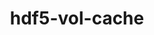 ---
title: "hdf5-vol-cache"
layout: cache
categories: [package, develop]
meta: {"versions": ["v1.1"], "compilers": ["cce@=15.0.1", "gcc@=10.3.0", "gcc@=11.1.0", "gcc@=11.4.0", "gcc@=9.4.0", "oneapi@=2024.2.0", "oneapi@=2024.2.1"], "oss": ["rhel8", "sle_hpc15", "ubuntu20.04", "ubuntu22.04"], "platforms": ["linux"], "targets": ["neoverse_v1", "neoverse_v2", "ppc64le", "x86_64_v3", "x86_64_v4", "zen4"], "stacks": ["data-vis-sdk", "e4s", "e4s-cray-rhel", "e4s-cray-sles", "e4s-neoverse-v2", "e4s-neoverse_v1", "e4s-oneapi", "e4s-power", "e4s-rocm-external", "root"], "num_specs": 63, "num_specs_by_stack": {"e4s-cray-rhel": 4, "root": 63, "e4s-cray-sles": 2, "e4s-power": 10, "data-vis-sdk": 6, "e4s-neoverse_v1": 8, "e4s-neoverse-v2": 12, "e4s-rocm-external": 5, "e4s": 10, "e4s-oneapi": 6}}
spec_details: [{"hash": "7ntqolc2xqrks2dtvmqps4l72dhbh7gy", "compiler": "cce@=15.0.1", "versions": ["v1.1"], "os": "rhel8", "platform": "linux", "target": "zen4", "variants": ["build_system=cmake", "build_type=Release", "generator=make", "~ipo"], "stacks": ["e4s-cray-rhel", "root"], "size": "-", "tarball": "https://binaries.spack.io/develop/build_cache/linux-rhel8-zen4/cce-15.0.1/hdf5-vol-cache-v1.1/linux-rhel8-zen4-cce-15.0.1-hdf5-vol-cache-v1.1-7ntqolc2xqrks2dtvmqps4l72dhbh7gy.spack"}, {"hash": "qemhx53uf3dr6avm3wakxnrpszfs3igz", "compiler": "cce@=15.0.1", "versions": ["v1.1"], "os": "rhel8", "platform": "linux", "target": "zen4", "variants": ["build_system=cmake", "build_type=Release", "generator=make", "~ipo"], "stacks": ["e4s-cray-rhel", "root"], "size": "-", "tarball": "https://binaries.spack.io/develop/build_cache/linux-rhel8-zen4/cce-15.0.1/hdf5-vol-cache-v1.1/linux-rhel8-zen4-cce-15.0.1-hdf5-vol-cache-v1.1-qemhx53uf3dr6avm3wakxnrpszfs3igz.spack"}, {"hash": "wfi4syp5duqzmfvqtxw5lr4waxrhqit2", "compiler": "cce@=15.0.1", "versions": ["v1.1"], "os": "rhel8", "platform": "linux", "target": "zen4", "variants": ["build_system=cmake", "build_type=Release", "generator=make", "~ipo"], "stacks": ["e4s-cray-rhel", "root"], "size": "-", "tarball": "https://binaries.spack.io/develop/build_cache/linux-rhel8-zen4/cce-15.0.1/hdf5-vol-cache-v1.1/linux-rhel8-zen4-cce-15.0.1-hdf5-vol-cache-v1.1-wfi4syp5duqzmfvqtxw5lr4waxrhqit2.spack"}, {"hash": "uesoo6uop7tr3u46tamjlae2jvorlrr4", "compiler": "cce@=15.0.1", "versions": ["v1.1"], "os": "rhel8", "platform": "linux", "target": "zen4", "variants": ["build_system=cmake", "build_type=Release", "generator=make", "~ipo"], "stacks": ["e4s-cray-rhel", "root"], "size": "-", "tarball": "https://binaries.spack.io/develop/build_cache/linux-rhel8-zen4/cce-15.0.1/hdf5-vol-cache-v1.1/linux-rhel8-zen4-cce-15.0.1-hdf5-vol-cache-v1.1-uesoo6uop7tr3u46tamjlae2jvorlrr4.spack"}, {"hash": "w6rgywza5c73apkzfdt4pwau57a67csy", "compiler": "gcc@=10.3.0", "versions": ["v1.1"], "os": "sle_hpc15", "platform": "linux", "target": "x86_64_v4", "variants": ["build_system=cmake", "build_type=Release", "generator=make", "~ipo"], "stacks": ["root", "e4s-cray-sles"], "size": "-", "tarball": "https://binaries.spack.io/develop/build_cache/linux-sle_hpc15-x86_64_v4/gcc-10.3.0/hdf5-vol-cache-v1.1/linux-sle_hpc15-x86_64_v4-gcc-10.3.0-hdf5-vol-cache-v1.1-w6rgywza5c73apkzfdt4pwau57a67csy.spack"}, {"hash": "kugb6hkyzslinarqhbinnvp4eesaahb7", "compiler": "gcc@=10.3.0", "versions": ["v1.1"], "os": "sle_hpc15", "platform": "linux", "target": "x86_64_v4", "variants": ["build_system=cmake", "build_type=Release", "generator=make", "~ipo"], "stacks": ["root", "e4s-cray-sles"], "size": "-", "tarball": "https://binaries.spack.io/develop/build_cache/linux-sle_hpc15-x86_64_v4/gcc-10.3.0/hdf5-vol-cache-v1.1/linux-sle_hpc15-x86_64_v4-gcc-10.3.0-hdf5-vol-cache-v1.1-kugb6hkyzslinarqhbinnvp4eesaahb7.spack"}, {"hash": "jnohz5vj2ekfkmcputle4fcr7z6u5hrz", "compiler": "gcc@=9.4.0", "versions": ["v1.1"], "os": "ubuntu20.04", "platform": "linux", "target": "ppc64le", "variants": ["build_system=cmake", "build_type=Release", "generator=make", "~ipo"], "stacks": ["root", "e4s-power"], "size": "-", "tarball": "https://binaries.spack.io/develop/build_cache/linux-ubuntu20.04-ppc64le/gcc-9.4.0/hdf5-vol-cache-v1.1/linux-ubuntu20.04-ppc64le-gcc-9.4.0-hdf5-vol-cache-v1.1-jnohz5vj2ekfkmcputle4fcr7z6u5hrz.spack"}, {"hash": "uypbhlu6e6bf6w5mgpbn2mi7cuc7rvul", "compiler": "gcc@=9.4.0", "versions": ["v1.1"], "os": "ubuntu20.04", "platform": "linux", "target": "ppc64le", "variants": ["build_system=cmake", "build_type=Release", "generator=make", "~ipo"], "stacks": ["root", "e4s-power"], "size": "-", "tarball": "https://binaries.spack.io/develop/build_cache/linux-ubuntu20.04-ppc64le/gcc-9.4.0/hdf5-vol-cache-v1.1/linux-ubuntu20.04-ppc64le-gcc-9.4.0-hdf5-vol-cache-v1.1-uypbhlu6e6bf6w5mgpbn2mi7cuc7rvul.spack"}, {"hash": "nqgndzjuwy6zkqxsg5pupxeymqxp3nxo", "compiler": "gcc@=9.4.0", "versions": ["v1.1"], "os": "ubuntu20.04", "platform": "linux", "target": "ppc64le", "variants": ["build_system=cmake", "build_type=Release", "generator=make", "~ipo"], "stacks": ["root", "e4s-power"], "size": "-", "tarball": "https://binaries.spack.io/develop/build_cache/linux-ubuntu20.04-ppc64le/gcc-9.4.0/hdf5-vol-cache-v1.1/linux-ubuntu20.04-ppc64le-gcc-9.4.0-hdf5-vol-cache-v1.1-nqgndzjuwy6zkqxsg5pupxeymqxp3nxo.spack"}, {"hash": "7ftogelfgzgzuzrim5jyvyue63wofkhk", "compiler": "gcc@=9.4.0", "versions": ["v1.1"], "os": "ubuntu20.04", "platform": "linux", "target": "ppc64le", "variants": ["build_system=cmake", "build_type=Release", "generator=make", "~ipo"], "stacks": ["root", "e4s-power"], "size": "-", "tarball": "https://binaries.spack.io/develop/build_cache/linux-ubuntu20.04-ppc64le/gcc-9.4.0/hdf5-vol-cache-v1.1/linux-ubuntu20.04-ppc64le-gcc-9.4.0-hdf5-vol-cache-v1.1-7ftogelfgzgzuzrim5jyvyue63wofkhk.spack"}, {"hash": "6vdawnbqknfrfmfpufvazhwu7iljm23y", "compiler": "gcc@=9.4.0", "versions": ["v1.1"], "os": "ubuntu20.04", "platform": "linux", "target": "ppc64le", "variants": ["build_system=cmake", "build_type=Release", "generator=make", "~ipo"], "stacks": ["root", "e4s-power"], "size": "-", "tarball": "https://binaries.spack.io/develop/build_cache/linux-ubuntu20.04-ppc64le/gcc-9.4.0/hdf5-vol-cache-v1.1/linux-ubuntu20.04-ppc64le-gcc-9.4.0-hdf5-vol-cache-v1.1-6vdawnbqknfrfmfpufvazhwu7iljm23y.spack"}, {"hash": "2ap7tqtsidj5l6nl6rbdtazf73dagv6h", "compiler": "gcc@=9.4.0", "versions": ["v1.1"], "os": "ubuntu20.04", "platform": "linux", "target": "ppc64le", "variants": ["build_system=cmake", "build_type=Release", "generator=make", "~ipo"], "stacks": ["root", "e4s-power"], "size": "-", "tarball": "https://binaries.spack.io/develop/build_cache/linux-ubuntu20.04-ppc64le/gcc-9.4.0/hdf5-vol-cache-v1.1/linux-ubuntu20.04-ppc64le-gcc-9.4.0-hdf5-vol-cache-v1.1-2ap7tqtsidj5l6nl6rbdtazf73dagv6h.spack"}, {"hash": "e3cxv4gbuyz6quvk6rj3awn7oklm3h6u", "compiler": "gcc@=9.4.0", "versions": ["v1.1"], "os": "ubuntu20.04", "platform": "linux", "target": "ppc64le", "variants": ["build_system=cmake", "build_type=Release", "generator=make", "~ipo"], "stacks": ["root", "e4s-power"], "size": "-", "tarball": "https://binaries.spack.io/develop/build_cache/linux-ubuntu20.04-ppc64le/gcc-9.4.0/hdf5-vol-cache-v1.1/linux-ubuntu20.04-ppc64le-gcc-9.4.0-hdf5-vol-cache-v1.1-e3cxv4gbuyz6quvk6rj3awn7oklm3h6u.spack"}, {"hash": "llrmdktldbk7bwh5gpzhozfqe3ej4bg3", "compiler": "gcc@=9.4.0", "versions": ["v1.1"], "os": "ubuntu20.04", "platform": "linux", "target": "ppc64le", "variants": ["build_system=cmake", "build_type=Release", "generator=make", "~ipo"], "stacks": ["root", "e4s-power"], "size": "-", "tarball": "https://binaries.spack.io/develop/build_cache/linux-ubuntu20.04-ppc64le/gcc-9.4.0/hdf5-vol-cache-v1.1/linux-ubuntu20.04-ppc64le-gcc-9.4.0-hdf5-vol-cache-v1.1-llrmdktldbk7bwh5gpzhozfqe3ej4bg3.spack"}, {"hash": "a62foebu5owmhmenhxuuvzp6whh43qz7", "compiler": "gcc@=9.4.0", "versions": ["v1.1"], "os": "ubuntu20.04", "platform": "linux", "target": "ppc64le", "variants": ["build_system=cmake", "build_type=Release", "generator=make", "~ipo"], "stacks": ["root", "e4s-power"], "size": "-", "tarball": "https://binaries.spack.io/develop/build_cache/linux-ubuntu20.04-ppc64le/gcc-9.4.0/hdf5-vol-cache-v1.1/linux-ubuntu20.04-ppc64le-gcc-9.4.0-hdf5-vol-cache-v1.1-a62foebu5owmhmenhxuuvzp6whh43qz7.spack"}, {"hash": "bi66ljlu6dzeuhdyw6smjfynmalt7xbn", "compiler": "gcc@=9.4.0", "versions": ["v1.1"], "os": "ubuntu20.04", "platform": "linux", "target": "ppc64le", "variants": ["build_system=cmake", "build_type=Release", "generator=make", "~ipo"], "stacks": ["root", "e4s-power"], "size": "-", "tarball": "https://binaries.spack.io/develop/build_cache/linux-ubuntu20.04-ppc64le/gcc-9.4.0/hdf5-vol-cache-v1.1/linux-ubuntu20.04-ppc64le-gcc-9.4.0-hdf5-vol-cache-v1.1-bi66ljlu6dzeuhdyw6smjfynmalt7xbn.spack"}, {"hash": "lruaxgusnzxgwh5vtamu22hmntrt7zeb", "compiler": "gcc@=11.1.0", "versions": ["v1.1"], "os": "ubuntu20.04", "platform": "linux", "target": "x86_64_v3", "variants": ["build_system=cmake", "build_type=Release", "generator=make", "~ipo"], "stacks": ["root", "data-vis-sdk"], "size": "-", "tarball": "https://binaries.spack.io/develop/build_cache/linux-ubuntu20.04-x86_64_v3/gcc-11.1.0/hdf5-vol-cache-v1.1/linux-ubuntu20.04-x86_64_v3-gcc-11.1.0-hdf5-vol-cache-v1.1-lruaxgusnzxgwh5vtamu22hmntrt7zeb.spack"}, {"hash": "hlezoqfw4otklktuih2wh2oas53dkjpy", "compiler": "gcc@=11.1.0", "versions": ["v1.1"], "os": "ubuntu20.04", "platform": "linux", "target": "x86_64_v3", "variants": ["build_system=cmake", "build_type=Release", "generator=make", "~ipo"], "stacks": ["root", "data-vis-sdk"], "size": "-", "tarball": "https://binaries.spack.io/develop/build_cache/linux-ubuntu20.04-x86_64_v3/gcc-11.1.0/hdf5-vol-cache-v1.1/linux-ubuntu20.04-x86_64_v3-gcc-11.1.0-hdf5-vol-cache-v1.1-hlezoqfw4otklktuih2wh2oas53dkjpy.spack"}, {"hash": "yrqnhbqh4ttcbaifqeoclog6uajnp3tn", "compiler": "gcc@=11.1.0", "versions": ["v1.1"], "os": "ubuntu20.04", "platform": "linux", "target": "x86_64_v3", "variants": ["build_system=cmake", "build_type=Release", "generator=make", "~ipo"], "stacks": ["root", "data-vis-sdk"], "size": "-", "tarball": "https://binaries.spack.io/develop/build_cache/linux-ubuntu20.04-x86_64_v3/gcc-11.1.0/hdf5-vol-cache-v1.1/linux-ubuntu20.04-x86_64_v3-gcc-11.1.0-hdf5-vol-cache-v1.1-yrqnhbqh4ttcbaifqeoclog6uajnp3tn.spack"}, {"hash": "zx7uogwbbqwlc2nyrj22256xlzdo2pqz", "compiler": "gcc@=11.1.0", "versions": ["v1.1"], "os": "ubuntu20.04", "platform": "linux", "target": "x86_64_v3", "variants": ["build_system=cmake", "build_type=Release", "generator=make", "~ipo"], "stacks": ["root", "data-vis-sdk"], "size": "-", "tarball": "https://binaries.spack.io/develop/build_cache/linux-ubuntu20.04-x86_64_v3/gcc-11.1.0/hdf5-vol-cache-v1.1/linux-ubuntu20.04-x86_64_v3-gcc-11.1.0-hdf5-vol-cache-v1.1-zx7uogwbbqwlc2nyrj22256xlzdo2pqz.spack"}, {"hash": "jjypotgddbdi4ql5n2uswlngn3jcmkyd", "compiler": "gcc@=11.1.0", "versions": ["v1.1"], "os": "ubuntu20.04", "platform": "linux", "target": "x86_64_v3", "variants": ["build_system=cmake", "build_type=Release", "generator=make", "~ipo"], "stacks": ["root", "data-vis-sdk"], "size": "-", "tarball": "https://binaries.spack.io/develop/build_cache/linux-ubuntu20.04-x86_64_v3/gcc-11.1.0/hdf5-vol-cache-v1.1/linux-ubuntu20.04-x86_64_v3-gcc-11.1.0-hdf5-vol-cache-v1.1-jjypotgddbdi4ql5n2uswlngn3jcmkyd.spack"}, {"hash": "kmhklbyvqbxto4ubmrnupudlpmxjp7ic", "compiler": "gcc@=11.1.0", "versions": ["v1.1"], "os": "ubuntu20.04", "platform": "linux", "target": "x86_64_v3", "variants": ["build_system=cmake", "build_type=Release", "generator=make", "~ipo"], "stacks": ["root", "data-vis-sdk"], "size": "-", "tarball": "https://binaries.spack.io/develop/build_cache/linux-ubuntu20.04-x86_64_v3/gcc-11.1.0/hdf5-vol-cache-v1.1/linux-ubuntu20.04-x86_64_v3-gcc-11.1.0-hdf5-vol-cache-v1.1-kmhklbyvqbxto4ubmrnupudlpmxjp7ic.spack"}, {"hash": "hbabrl3mwffsoo57nbl3zs2x5ninksm5", "compiler": "gcc@=11.4.0", "versions": ["v1.1"], "os": "ubuntu22.04", "platform": "linux", "target": "neoverse_v1", "variants": ["build_system=cmake", "build_type=Release", "generator=make", "~ipo"], "stacks": ["e4s-neoverse_v1", "root"], "size": "-", "tarball": "https://binaries.spack.io/develop/build_cache/linux-ubuntu22.04-neoverse_v1/gcc-11.4.0/hdf5-vol-cache-v1.1/linux-ubuntu22.04-neoverse_v1-gcc-11.4.0-hdf5-vol-cache-v1.1-hbabrl3mwffsoo57nbl3zs2x5ninksm5.spack"}, {"hash": "evjdbxi65cd3nobr36o6obzhnytz7r2o", "compiler": "gcc@=11.4.0", "versions": ["v1.1"], "os": "ubuntu22.04", "platform": "linux", "target": "neoverse_v1", "variants": ["build_system=cmake", "build_type=Release", "generator=make", "~ipo"], "stacks": ["e4s-neoverse_v1", "root"], "size": "-", "tarball": "https://binaries.spack.io/develop/build_cache/linux-ubuntu22.04-neoverse_v1/gcc-11.4.0/hdf5-vol-cache-v1.1/linux-ubuntu22.04-neoverse_v1-gcc-11.4.0-hdf5-vol-cache-v1.1-evjdbxi65cd3nobr36o6obzhnytz7r2o.spack"}, {"hash": "a6hldpllycsanpyucfjsn2trvfdz3uap", "compiler": "gcc@=11.4.0", "versions": ["v1.1"], "os": "ubuntu22.04", "platform": "linux", "target": "neoverse_v1", "variants": ["build_system=cmake", "build_type=Release", "generator=make", "~ipo"], "stacks": ["e4s-neoverse_v1", "root"], "size": "-", "tarball": "https://binaries.spack.io/develop/build_cache/linux-ubuntu22.04-neoverse_v1/gcc-11.4.0/hdf5-vol-cache-v1.1/linux-ubuntu22.04-neoverse_v1-gcc-11.4.0-hdf5-vol-cache-v1.1-a6hldpllycsanpyucfjsn2trvfdz3uap.spack"}, {"hash": "3wzvjolvha2rzfpp4bitwlo3nf5ihdtj", "compiler": "gcc@=11.4.0", "versions": ["v1.1"], "os": "ubuntu22.04", "platform": "linux", "target": "neoverse_v1", "variants": ["build_system=cmake", "build_type=Release", "generator=make", "~ipo"], "stacks": ["e4s-neoverse_v1", "root"], "size": "-", "tarball": "https://binaries.spack.io/develop/build_cache/linux-ubuntu22.04-neoverse_v1/gcc-11.4.0/hdf5-vol-cache-v1.1/linux-ubuntu22.04-neoverse_v1-gcc-11.4.0-hdf5-vol-cache-v1.1-3wzvjolvha2rzfpp4bitwlo3nf5ihdtj.spack"}, {"hash": "urynz4eybkrekierx3hxtjvas6f3cp4c", "compiler": "gcc@=11.4.0", "versions": ["v1.1"], "os": "ubuntu22.04", "platform": "linux", "target": "neoverse_v1", "variants": ["build_system=cmake", "build_type=Release", "generator=make", "~ipo"], "stacks": ["e4s-neoverse_v1", "root"], "size": "-", "tarball": "https://binaries.spack.io/develop/build_cache/linux-ubuntu22.04-neoverse_v1/gcc-11.4.0/hdf5-vol-cache-v1.1/linux-ubuntu22.04-neoverse_v1-gcc-11.4.0-hdf5-vol-cache-v1.1-urynz4eybkrekierx3hxtjvas6f3cp4c.spack"}, {"hash": "yqrfw3mkajcrndremx5lumer5wvstsby", "compiler": "gcc@=11.4.0", "versions": ["v1.1"], "os": "ubuntu22.04", "platform": "linux", "target": "neoverse_v1", "variants": ["build_system=cmake", "build_type=Release", "generator=make", "~ipo"], "stacks": ["e4s-neoverse_v1", "root"], "size": "-", "tarball": "https://binaries.spack.io/develop/build_cache/linux-ubuntu22.04-neoverse_v1/gcc-11.4.0/hdf5-vol-cache-v1.1/linux-ubuntu22.04-neoverse_v1-gcc-11.4.0-hdf5-vol-cache-v1.1-yqrfw3mkajcrndremx5lumer5wvstsby.spack"}, {"hash": "eaiptefrl4acaebwpqbxkusf77lff24y", "compiler": "gcc@=11.4.0", "versions": ["v1.1"], "os": "ubuntu22.04", "platform": "linux", "target": "neoverse_v1", "variants": ["build_system=cmake", "build_type=Release", "generator=make", "~ipo"], "stacks": ["e4s-neoverse_v1", "root"], "size": "-", "tarball": "https://binaries.spack.io/develop/build_cache/linux-ubuntu22.04-neoverse_v1/gcc-11.4.0/hdf5-vol-cache-v1.1/linux-ubuntu22.04-neoverse_v1-gcc-11.4.0-hdf5-vol-cache-v1.1-eaiptefrl4acaebwpqbxkusf77lff24y.spack"}, {"hash": "4ycotcsc3mxvmokxs7fpvbqzgeol47jl", "compiler": "gcc@=11.4.0", "versions": ["v1.1"], "os": "ubuntu22.04", "platform": "linux", "target": "neoverse_v1", "variants": ["build_system=cmake", "build_type=Release", "generator=make", "~ipo"], "stacks": ["e4s-neoverse_v1", "root"], "size": "-", "tarball": "https://binaries.spack.io/develop/build_cache/linux-ubuntu22.04-neoverse_v1/gcc-11.4.0/hdf5-vol-cache-v1.1/linux-ubuntu22.04-neoverse_v1-gcc-11.4.0-hdf5-vol-cache-v1.1-4ycotcsc3mxvmokxs7fpvbqzgeol47jl.spack"}, {"hash": "tokfuzomcrwe2j7cpzhpgebxx5l3qpft", "compiler": "gcc@=11.4.0", "versions": ["v1.1"], "os": "ubuntu22.04", "platform": "linux", "target": "neoverse_v2", "variants": ["build_system=cmake", "build_type=Release", "generator=make", "~ipo"], "stacks": ["root", "e4s-neoverse-v2"], "size": "-", "tarball": "https://binaries.spack.io/develop/build_cache/linux-ubuntu22.04-neoverse_v2/gcc-11.4.0/hdf5-vol-cache-v1.1/linux-ubuntu22.04-neoverse_v2-gcc-11.4.0-hdf5-vol-cache-v1.1-tokfuzomcrwe2j7cpzhpgebxx5l3qpft.spack"}, {"hash": "asmkqgd7svlyc27t6qij2uiwmjiah4qz", "compiler": "gcc@=11.4.0", "versions": ["v1.1"], "os": "ubuntu22.04", "platform": "linux", "target": "neoverse_v2", "variants": ["build_system=cmake", "build_type=Release", "generator=make", "~ipo"], "stacks": ["root", "e4s-neoverse-v2"], "size": "-", "tarball": "https://binaries.spack.io/develop/build_cache/linux-ubuntu22.04-neoverse_v2/gcc-11.4.0/hdf5-vol-cache-v1.1/linux-ubuntu22.04-neoverse_v2-gcc-11.4.0-hdf5-vol-cache-v1.1-asmkqgd7svlyc27t6qij2uiwmjiah4qz.spack"}, {"hash": "yan5xos5pqh3tmpryppgcgijr5lo3ogr", "compiler": "gcc@=11.4.0", "versions": ["v1.1"], "os": "ubuntu22.04", "platform": "linux", "target": "neoverse_v2", "variants": ["build_system=cmake", "build_type=Release", "generator=make", "~ipo"], "stacks": ["root", "e4s-neoverse-v2"], "size": "-", "tarball": "https://binaries.spack.io/develop/build_cache/linux-ubuntu22.04-neoverse_v2/gcc-11.4.0/hdf5-vol-cache-v1.1/linux-ubuntu22.04-neoverse_v2-gcc-11.4.0-hdf5-vol-cache-v1.1-yan5xos5pqh3tmpryppgcgijr5lo3ogr.spack"}, {"hash": "bfxl2r5xx5wik55kscpd7o4nvmgo7rnt", "compiler": "gcc@=11.4.0", "versions": ["v1.1"], "os": "ubuntu22.04", "platform": "linux", "target": "neoverse_v2", "variants": ["build_system=cmake", "build_type=Release", "generator=make", "~ipo"], "stacks": ["root", "e4s-neoverse-v2"], "size": "-", "tarball": "https://binaries.spack.io/develop/build_cache/linux-ubuntu22.04-neoverse_v2/gcc-11.4.0/hdf5-vol-cache-v1.1/linux-ubuntu22.04-neoverse_v2-gcc-11.4.0-hdf5-vol-cache-v1.1-bfxl2r5xx5wik55kscpd7o4nvmgo7rnt.spack"}, {"hash": "xo4bi3kreo3cexbaknkbmec2vrs22rxc", "compiler": "gcc@=11.4.0", "versions": ["v1.1"], "os": "ubuntu22.04", "platform": "linux", "target": "neoverse_v2", "variants": ["build_system=cmake", "build_type=Release", "generator=make", "~ipo"], "stacks": ["root", "e4s-neoverse-v2"], "size": "-", "tarball": "https://binaries.spack.io/develop/build_cache/linux-ubuntu22.04-neoverse_v2/gcc-11.4.0/hdf5-vol-cache-v1.1/linux-ubuntu22.04-neoverse_v2-gcc-11.4.0-hdf5-vol-cache-v1.1-xo4bi3kreo3cexbaknkbmec2vrs22rxc.spack"}, {"hash": "bjossggqe3rf35phpwd74i4hvu7v76v4", "compiler": "gcc@=11.4.0", "versions": ["v1.1"], "os": "ubuntu22.04", "platform": "linux", "target": "neoverse_v2", "variants": ["build_system=cmake", "build_type=Release", "generator=make", "~ipo"], "stacks": ["root", "e4s-neoverse-v2"], "size": "-", "tarball": "https://binaries.spack.io/develop/build_cache/linux-ubuntu22.04-neoverse_v2/gcc-11.4.0/hdf5-vol-cache-v1.1/linux-ubuntu22.04-neoverse_v2-gcc-11.4.0-hdf5-vol-cache-v1.1-bjossggqe3rf35phpwd74i4hvu7v76v4.spack"}, {"hash": "7inskw4pamjh5knctorqfcp7cyhkvusu", "compiler": "gcc@=11.4.0", "versions": ["v1.1"], "os": "ubuntu22.04", "platform": "linux", "target": "neoverse_v2", "variants": ["build_system=cmake", "build_type=Release", "generator=make", "~ipo"], "stacks": ["root", "e4s-neoverse-v2"], "size": "-", "tarball": "https://binaries.spack.io/develop/build_cache/linux-ubuntu22.04-neoverse_v2/gcc-11.4.0/hdf5-vol-cache-v1.1/linux-ubuntu22.04-neoverse_v2-gcc-11.4.0-hdf5-vol-cache-v1.1-7inskw4pamjh5knctorqfcp7cyhkvusu.spack"}, {"hash": "63sdljy6yzt7qeqqoop7un3r3le7orrx", "compiler": "gcc@=11.4.0", "versions": ["v1.1"], "os": "ubuntu22.04", "platform": "linux", "target": "neoverse_v2", "variants": ["build_system=cmake", "build_type=Release", "generator=make", "~ipo"], "stacks": ["root", "e4s-neoverse-v2"], "size": "-", "tarball": "https://binaries.spack.io/develop/build_cache/linux-ubuntu22.04-neoverse_v2/gcc-11.4.0/hdf5-vol-cache-v1.1/linux-ubuntu22.04-neoverse_v2-gcc-11.4.0-hdf5-vol-cache-v1.1-63sdljy6yzt7qeqqoop7un3r3le7orrx.spack"}, {"hash": "2tpm5elcb25lnsx4wbf42mb7avjed276", "compiler": "gcc@=11.4.0", "versions": ["v1.1"], "os": "ubuntu22.04", "platform": "linux", "target": "neoverse_v2", "variants": ["build_system=cmake", "build_type=Release", "generator=make", "~ipo"], "stacks": ["root", "e4s-neoverse-v2"], "size": "-", "tarball": "https://binaries.spack.io/develop/build_cache/linux-ubuntu22.04-neoverse_v2/gcc-11.4.0/hdf5-vol-cache-v1.1/linux-ubuntu22.04-neoverse_v2-gcc-11.4.0-hdf5-vol-cache-v1.1-2tpm5elcb25lnsx4wbf42mb7avjed276.spack"}, {"hash": "y3nvrkon25hi7e2j3r6kig372gr3omtd", "compiler": "gcc@=11.4.0", "versions": ["v1.1"], "os": "ubuntu22.04", "platform": "linux", "target": "neoverse_v2", "variants": ["build_system=cmake", "build_type=Release", "generator=make", "~ipo"], "stacks": ["root", "e4s-neoverse-v2"], "size": "-", "tarball": "https://binaries.spack.io/develop/build_cache/linux-ubuntu22.04-neoverse_v2/gcc-11.4.0/hdf5-vol-cache-v1.1/linux-ubuntu22.04-neoverse_v2-gcc-11.4.0-hdf5-vol-cache-v1.1-y3nvrkon25hi7e2j3r6kig372gr3omtd.spack"}, {"hash": "idqm2235ojhpt3cuejwv6olrid766b4r", "compiler": "gcc@=11.4.0", "versions": ["v1.1"], "os": "ubuntu22.04", "platform": "linux", "target": "neoverse_v2", "variants": ["build_system=cmake", "build_type=Release", "generator=make", "~ipo"], "stacks": ["root", "e4s-neoverse-v2"], "size": "-", "tarball": "https://binaries.spack.io/develop/build_cache/linux-ubuntu22.04-neoverse_v2/gcc-11.4.0/hdf5-vol-cache-v1.1/linux-ubuntu22.04-neoverse_v2-gcc-11.4.0-hdf5-vol-cache-v1.1-idqm2235ojhpt3cuejwv6olrid766b4r.spack"}, {"hash": "l3upzgzqfj5hza3ccixb2vjb5jfca3lt", "compiler": "gcc@=11.4.0", "versions": ["v1.1"], "os": "ubuntu22.04", "platform": "linux", "target": "neoverse_v2", "variants": ["build_system=cmake", "build_type=Release", "generator=make", "~ipo"], "stacks": ["root", "e4s-neoverse-v2"], "size": "-", "tarball": "https://binaries.spack.io/develop/build_cache/linux-ubuntu22.04-neoverse_v2/gcc-11.4.0/hdf5-vol-cache-v1.1/linux-ubuntu22.04-neoverse_v2-gcc-11.4.0-hdf5-vol-cache-v1.1-l3upzgzqfj5hza3ccixb2vjb5jfca3lt.spack"}, {"hash": "qcqiygzn7tprmtduui73sqylmw7mx2jc", "compiler": "gcc@=11.4.0", "versions": ["v1.1"], "os": "ubuntu22.04", "platform": "linux", "target": "x86_64_v3", "variants": ["build_system=cmake", "build_type=Release", "generator=make", "~ipo"], "stacks": ["root", "e4s-rocm-external"], "size": "-", "tarball": "https://binaries.spack.io/develop/build_cache/linux-ubuntu22.04-x86_64_v3/gcc-11.4.0/hdf5-vol-cache-v1.1/linux-ubuntu22.04-x86_64_v3-gcc-11.4.0-hdf5-vol-cache-v1.1-qcqiygzn7tprmtduui73sqylmw7mx2jc.spack"}, {"hash": "qk2g76hshf25sdizxfi3vg2k4y6tpsmo", "compiler": "gcc@=11.4.0", "versions": ["v1.1"], "os": "ubuntu22.04", "platform": "linux", "target": "x86_64_v3", "variants": ["build_system=cmake", "build_type=Release", "generator=make", "~ipo"], "stacks": ["root", "e4s-rocm-external"], "size": "-", "tarball": "https://binaries.spack.io/develop/build_cache/linux-ubuntu22.04-x86_64_v3/gcc-11.4.0/hdf5-vol-cache-v1.1/linux-ubuntu22.04-x86_64_v3-gcc-11.4.0-hdf5-vol-cache-v1.1-qk2g76hshf25sdizxfi3vg2k4y6tpsmo.spack"}, {"hash": "u5jcv6dpeqqorgazk47fjynpz5e5kgej", "compiler": "gcc@=11.4.0", "versions": ["v1.1"], "os": "ubuntu22.04", "platform": "linux", "target": "x86_64_v3", "variants": ["build_system=cmake", "build_type=Release", "generator=make", "~ipo"], "stacks": ["root", "e4s-rocm-external"], "size": "-", "tarball": "https://binaries.spack.io/develop/build_cache/linux-ubuntu22.04-x86_64_v3/gcc-11.4.0/hdf5-vol-cache-v1.1/linux-ubuntu22.04-x86_64_v3-gcc-11.4.0-hdf5-vol-cache-v1.1-u5jcv6dpeqqorgazk47fjynpz5e5kgej.spack"}, {"hash": "z46723ixr2eyvamrg5k3vomzph3wi37x", "compiler": "gcc@=11.4.0", "versions": ["v1.1"], "os": "ubuntu22.04", "platform": "linux", "target": "x86_64_v3", "variants": ["build_system=cmake", "build_type=Release", "generator=make", "~ipo"], "stacks": ["e4s", "root"], "size": "-", "tarball": "https://binaries.spack.io/develop/build_cache/linux-ubuntu22.04-x86_64_v3/gcc-11.4.0/hdf5-vol-cache-v1.1/linux-ubuntu22.04-x86_64_v3-gcc-11.4.0-hdf5-vol-cache-v1.1-z46723ixr2eyvamrg5k3vomzph3wi37x.spack"}, {"hash": "pnwqhz33k4bmlararht3wbye73d5mabr", "compiler": "gcc@=11.4.0", "versions": ["v1.1"], "os": "ubuntu22.04", "platform": "linux", "target": "x86_64_v3", "variants": ["build_system=cmake", "build_type=Release", "generator=make", "~ipo"], "stacks": ["root", "e4s-rocm-external"], "size": "-", "tarball": "https://binaries.spack.io/develop/build_cache/linux-ubuntu22.04-x86_64_v3/gcc-11.4.0/hdf5-vol-cache-v1.1/linux-ubuntu22.04-x86_64_v3-gcc-11.4.0-hdf5-vol-cache-v1.1-pnwqhz33k4bmlararht3wbye73d5mabr.spack"}, {"hash": "bbjfwf4liia2xuk6vl37h44lbkexumf6", "compiler": "gcc@=11.4.0", "versions": ["v1.1"], "os": "ubuntu22.04", "platform": "linux", "target": "x86_64_v3", "variants": ["build_system=cmake", "build_type=Release", "generator=make", "~ipo"], "stacks": ["e4s", "root"], "size": "-", "tarball": "https://binaries.spack.io/develop/build_cache/linux-ubuntu22.04-x86_64_v3/gcc-11.4.0/hdf5-vol-cache-v1.1/linux-ubuntu22.04-x86_64_v3-gcc-11.4.0-hdf5-vol-cache-v1.1-bbjfwf4liia2xuk6vl37h44lbkexumf6.spack"}, {"hash": "fmo6gxwmadqemd4v3cgkc442v6msi7iq", "compiler": "gcc@=11.4.0", "versions": ["v1.1"], "os": "ubuntu22.04", "platform": "linux", "target": "x86_64_v3", "variants": ["build_system=cmake", "build_type=Release", "generator=make", "~ipo"], "stacks": ["e4s", "root"], "size": "-", "tarball": "https://binaries.spack.io/develop/build_cache/linux-ubuntu22.04-x86_64_v3/gcc-11.4.0/hdf5-vol-cache-v1.1/linux-ubuntu22.04-x86_64_v3-gcc-11.4.0-hdf5-vol-cache-v1.1-fmo6gxwmadqemd4v3cgkc442v6msi7iq.spack"}, {"hash": "zvqzqjzn4f7w6gu2ibe5ncgdkoqruyey", "compiler": "gcc@=11.4.0", "versions": ["v1.1"], "os": "ubuntu22.04", "platform": "linux", "target": "x86_64_v3", "variants": ["build_system=cmake", "build_type=Release", "generator=make", "~ipo"], "stacks": ["root", "e4s-rocm-external"], "size": "-", "tarball": "https://binaries.spack.io/develop/build_cache/linux-ubuntu22.04-x86_64_v3/gcc-11.4.0/hdf5-vol-cache-v1.1/linux-ubuntu22.04-x86_64_v3-gcc-11.4.0-hdf5-vol-cache-v1.1-zvqzqjzn4f7w6gu2ibe5ncgdkoqruyey.spack"}, {"hash": "hifawny57mvhxzy2ofaiq5ghb2rjx6jy", "compiler": "gcc@=11.4.0", "versions": ["v1.1"], "os": "ubuntu22.04", "platform": "linux", "target": "x86_64_v3", "variants": ["build_system=cmake", "build_type=Release", "generator=make", "~ipo"], "stacks": ["e4s", "root"], "size": "-", "tarball": "https://binaries.spack.io/develop/build_cache/linux-ubuntu22.04-x86_64_v3/gcc-11.4.0/hdf5-vol-cache-v1.1/linux-ubuntu22.04-x86_64_v3-gcc-11.4.0-hdf5-vol-cache-v1.1-hifawny57mvhxzy2ofaiq5ghb2rjx6jy.spack"}, {"hash": "w6u5ehxha2rrzq2ako2kfnljuynzxh2s", "compiler": "gcc@=11.4.0", "versions": ["v1.1"], "os": "ubuntu22.04", "platform": "linux", "target": "x86_64_v3", "variants": ["build_system=cmake", "build_type=Release", "generator=make", "~ipo"], "stacks": ["e4s", "root"], "size": "-", "tarball": "https://binaries.spack.io/develop/build_cache/linux-ubuntu22.04-x86_64_v3/gcc-11.4.0/hdf5-vol-cache-v1.1/linux-ubuntu22.04-x86_64_v3-gcc-11.4.0-hdf5-vol-cache-v1.1-w6u5ehxha2rrzq2ako2kfnljuynzxh2s.spack"}, {"hash": "kdqrm6tpvhyuga7d6tdy2fql3x4eb7i2", "compiler": "gcc@=11.4.0", "versions": ["v1.1"], "os": "ubuntu22.04", "platform": "linux", "target": "x86_64_v3", "variants": ["build_system=cmake", "build_type=Release", "generator=make", "~ipo"], "stacks": ["e4s", "root"], "size": "-", "tarball": "https://binaries.spack.io/develop/build_cache/linux-ubuntu22.04-x86_64_v3/gcc-11.4.0/hdf5-vol-cache-v1.1/linux-ubuntu22.04-x86_64_v3-gcc-11.4.0-hdf5-vol-cache-v1.1-kdqrm6tpvhyuga7d6tdy2fql3x4eb7i2.spack"}, {"hash": "thj3ywcpllr3dof5gaodivl5dkjb4qds", "compiler": "gcc@=11.4.0", "versions": ["v1.1"], "os": "ubuntu22.04", "platform": "linux", "target": "x86_64_v3", "variants": ["build_system=cmake", "build_type=Release", "generator=make", "~ipo"], "stacks": ["e4s", "root"], "size": "-", "tarball": "https://binaries.spack.io/develop/build_cache/linux-ubuntu22.04-x86_64_v3/gcc-11.4.0/hdf5-vol-cache-v1.1/linux-ubuntu22.04-x86_64_v3-gcc-11.4.0-hdf5-vol-cache-v1.1-thj3ywcpllr3dof5gaodivl5dkjb4qds.spack"}, {"hash": "al65n2qtke6si35mzztowyn7yu6k74pm", "compiler": "gcc@=11.4.0", "versions": ["v1.1"], "os": "ubuntu22.04", "platform": "linux", "target": "x86_64_v3", "variants": ["build_system=cmake", "build_type=Release", "generator=make", "~ipo"], "stacks": ["e4s", "root"], "size": "-", "tarball": "https://binaries.spack.io/develop/build_cache/linux-ubuntu22.04-x86_64_v3/gcc-11.4.0/hdf5-vol-cache-v1.1/linux-ubuntu22.04-x86_64_v3-gcc-11.4.0-hdf5-vol-cache-v1.1-al65n2qtke6si35mzztowyn7yu6k74pm.spack"}, {"hash": "cbdugmvzoa4yhlsfssm3d7kcqet26gd3", "compiler": "gcc@=11.4.0", "versions": ["v1.1"], "os": "ubuntu22.04", "platform": "linux", "target": "x86_64_v3", "variants": ["build_system=cmake", "build_type=Release", "generator=make", "~ipo"], "stacks": ["e4s", "root"], "size": "-", "tarball": "https://binaries.spack.io/develop/build_cache/linux-ubuntu22.04-x86_64_v3/gcc-11.4.0/hdf5-vol-cache-v1.1/linux-ubuntu22.04-x86_64_v3-gcc-11.4.0-hdf5-vol-cache-v1.1-cbdugmvzoa4yhlsfssm3d7kcqet26gd3.spack"}, {"hash": "pwn2mgapn7gdoy6g4pd5ggtk5npmefwa", "compiler": "gcc@=11.4.0", "versions": ["v1.1"], "os": "ubuntu22.04", "platform": "linux", "target": "x86_64_v3", "variants": ["build_system=cmake", "build_type=Release", "generator=make", "~ipo"], "stacks": ["e4s", "root"], "size": "-", "tarball": "https://binaries.spack.io/develop/build_cache/linux-ubuntu22.04-x86_64_v3/gcc-11.4.0/hdf5-vol-cache-v1.1/linux-ubuntu22.04-x86_64_v3-gcc-11.4.0-hdf5-vol-cache-v1.1-pwn2mgapn7gdoy6g4pd5ggtk5npmefwa.spack"}, {"hash": "xznmetr2cgbpceem2ds3b7jbwefmspsp", "compiler": "oneapi@=2024.2.0", "versions": ["v1.1"], "os": "ubuntu22.04", "platform": "linux", "target": "x86_64_v3", "variants": ["build_system=cmake", "build_type=Release", "generator=make", "~ipo"], "stacks": ["root", "e4s-oneapi"], "size": "-", "tarball": "https://binaries.spack.io/develop/build_cache/linux-ubuntu22.04-x86_64_v3/oneapi-2024.2.0/hdf5-vol-cache-v1.1/linux-ubuntu22.04-x86_64_v3-oneapi-2024.2.0-hdf5-vol-cache-v1.1-xznmetr2cgbpceem2ds3b7jbwefmspsp.spack"}, {"hash": "eufeim4ogcux4oeryfwph6oc4zasubry", "compiler": "oneapi@=2024.2.1", "versions": ["v1.1"], "os": "ubuntu22.04", "platform": "linux", "target": "x86_64_v3", "variants": ["build_system=cmake", "build_type=Release", "generator=make", "~ipo"], "stacks": ["root", "e4s-oneapi"], "size": "-", "tarball": "https://binaries.spack.io/develop/build_cache/linux-ubuntu22.04-x86_64_v3/oneapi-2024.2.1/hdf5-vol-cache-v1.1/linux-ubuntu22.04-x86_64_v3-oneapi-2024.2.1-hdf5-vol-cache-v1.1-eufeim4ogcux4oeryfwph6oc4zasubry.spack"}, {"hash": "scx6hvmep7g2xhxp6f6nkyff3lh4hkue", "compiler": "oneapi@=2024.2.1", "versions": ["v1.1"], "os": "ubuntu22.04", "platform": "linux", "target": "x86_64_v3", "variants": ["build_system=cmake", "build_type=Release", "generator=make", "~ipo"], "stacks": ["root", "e4s-oneapi"], "size": "-", "tarball": "https://binaries.spack.io/develop/build_cache/linux-ubuntu22.04-x86_64_v3/oneapi-2024.2.1/hdf5-vol-cache-v1.1/linux-ubuntu22.04-x86_64_v3-oneapi-2024.2.1-hdf5-vol-cache-v1.1-scx6hvmep7g2xhxp6f6nkyff3lh4hkue.spack"}, {"hash": "tltwkpsahpipwb2ua4ujgpvcynurpdeo", "compiler": "oneapi@=2024.2.1", "versions": ["v1.1"], "os": "ubuntu22.04", "platform": "linux", "target": "x86_64_v3", "variants": ["build_system=cmake", "build_type=Release", "generator=make", "~ipo"], "stacks": ["root", "e4s-oneapi"], "size": "-", "tarball": "https://binaries.spack.io/develop/build_cache/linux-ubuntu22.04-x86_64_v3/oneapi-2024.2.1/hdf5-vol-cache-v1.1/linux-ubuntu22.04-x86_64_v3-oneapi-2024.2.1-hdf5-vol-cache-v1.1-tltwkpsahpipwb2ua4ujgpvcynurpdeo.spack"}, {"hash": "p4lhaizm5cclometkxxogyyixzbdwcis", "compiler": "oneapi@=2024.2.1", "versions": ["v1.1"], "os": "ubuntu22.04", "platform": "linux", "target": "x86_64_v3", "variants": ["build_system=cmake", "build_type=Release", "generator=make", "~ipo"], "stacks": ["root", "e4s-oneapi"], "size": "-", "tarball": "https://binaries.spack.io/develop/build_cache/linux-ubuntu22.04-x86_64_v3/oneapi-2024.2.1/hdf5-vol-cache-v1.1/linux-ubuntu22.04-x86_64_v3-oneapi-2024.2.1-hdf5-vol-cache-v1.1-p4lhaizm5cclometkxxogyyixzbdwcis.spack"}, {"hash": "wrguod3y2dope4v25cabhmodnhzc36vz", "compiler": "oneapi@=2024.2.1", "versions": ["v1.1"], "os": "ubuntu22.04", "platform": "linux", "target": "x86_64_v3", "variants": ["build_system=cmake", "build_type=Release", "generator=make", "~ipo"], "stacks": ["root", "e4s-oneapi"], "size": "-", "tarball": "https://binaries.spack.io/develop/build_cache/linux-ubuntu22.04-x86_64_v3/oneapi-2024.2.1/hdf5-vol-cache-v1.1/linux-ubuntu22.04-x86_64_v3-oneapi-2024.2.1-hdf5-vol-cache-v1.1-wrguod3y2dope4v25cabhmodnhzc36vz.spack"}]
---